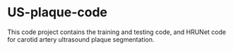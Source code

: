 # US-plaque-code
This code project contains the training and testing code, and HRUNet code for carotid artery ultrasound plaque segmentation.
